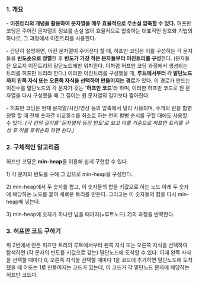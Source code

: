 ### 1. 개요

\- **이진트리의 개념을 활용하여 문자열을 매우 효율적으로 무손실 압축할 수 있다.** 허프만 코딩은 주어진 문자열의 정보를 손실 없이 효율적으로 압축하는 대표적인 암호화 기법의 하나로, 그 과정에서 이진트리를 사용한다.

\- 간단히 설명하면, 어떤 문자열이 주어진다 할 때, 허프만 코딩은 이를 구성하는 각 문자들을 **빈도순으로 정렬**한 후 **빈도가 가장 적은 문자들부터 이진트리를 구성**한다. (문자들은 오로지 이진트리의 말단노드에만 위치한다. 이처럼 허프만 코딩 과정에서 생성되는 트리를 허프만 트리라 한다.) 이러한 이진트리를 구성했을 때, **루트에서부터 각 말단노드까지 왼쪽 자식 또는 오른쪽 자식을 선택하여 만들어지는 경로**가 있다. 이 경로가 만드는 이진수를 말단노드의 각 문자가 갖는 '**허프만 코드**'라 하며, 이러한 허프만 코드로 원 문자열을 다시 구성했을 때 그 길이는 원 문자열의 길이보다 짧아진다. 

\- 허프만 코딩은 현재 문자열/사진/영상 등의 압축에서 널리 사용되며, 수개의 런을 합병정렬 할 때 전체 숫자간 비교횟수를 최소로 하는 런의 합병 순서를 구할 때에도 사용할 수 있다. _(각 런의 길이를 '문자열의 등장 빈도'로 보고 이를 기준으로 허프만 트리를 구성 후 이를 후위순회 하면 된다.)_


### 2. 구체적인 알고리즘

허프만 코딩은 **min-heap**을 이용해 쉽게 구현할 수 있다.

1\) 각 문자의 빈도를 구해 그 값으로 min-heap을 구성한다.

2\) min-heap에서 두 숫자를 뽑고, 이 숫자들의 합을 키값으로 하는 노드 아래 두 숫자에 해당하는 노드를 붙여 새로운 트리를 만든다. 그리고는 이 숫자들의 합을 다시 min-heap에 넣는다.

3\) min-heap에 숫자가 하나만 남을 때까지(=루트노드) 2)의 과정을 반복한다.


### 3. 허프만 코드 구하기

위 2번에서 만든 허프만 트리의 루트에서부터 왼쪽 자식 또는 오른쪽 자식을 선택하여 탐색하면 (각 문자의 빈도를 키값으로 갖는) 말단노드에 도착할 수 있다. 이때 왼쪽 자식을 선택할 때마다 0, 오른족 자식을 선택할 때마다 1을 코드에 추가하면 말단노드에 도착했을 때 0 또는 1로 만들어지는 코드가 있는데, 이 코드가 각 말단노드 문자에 해당하는 허프만 코드다.